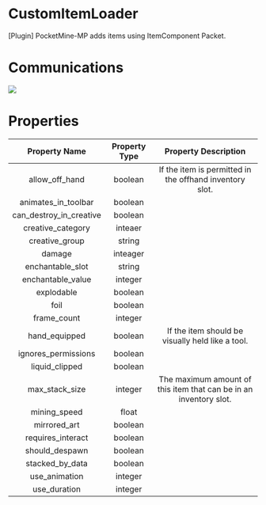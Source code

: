 # CustomItemLoader
[Plugin] PocketMine-MP adds items using ItemComponent Packet.

# Communications
![](https://img.shields.io/badge/Communication-Discord-blue)

# Properties
|     Property Name     |     Property Type     |                         Property Description                     |
|:---------------------:|:---------------------:|:-----------------------------------------------------------------:|
|     allow_off_hand    |        boolean        |      If the item is permitted in the offhand inventory slot.      |
|  animates_in_toolbar  |        boolean        |                                                                   |
| can_destroy_in_creative	|      boolean        |                                                                   |
|    creative_category  |        inteaer        |                                                                   |
|    creative_group     |        string         |                                                                   |
|       damage          |        inteager       |                                                                   |
|    enchantable_slot   |        string         |                                                                   |
|    enchantable_value  |        integer        |                                                                   |
|       explodable      |        boolean        |                                                                   |
|          foil         |        boolean        |                                                                   |
|      frame_count      |        integer        |                                                                   |
|     hand_equipped     |        boolean        |          If the item should be visually held like a tool.         |
|  ignores_permissions  |        boolean        |                                                                   |
|     liquid_clipped    |        boolean        |                                                                   |
|     max_stack_size    |        integer        | The maximum amount of this item that can be in an inventory slot. |
|      mining_speed     |         float         |                                                                   |
|      mirrored_art     |        boolean        |                                                                   |
|    requires_interact  |        boolean        |                                                                   |
|     should_despawn    |        boolean        |                                                                   |
|     stacked_by_data   |        boolean        |                                                                   |
|      use_animation    |        integer        |                                                                   |
|      use_duration     |        integer        |                                                                   |
